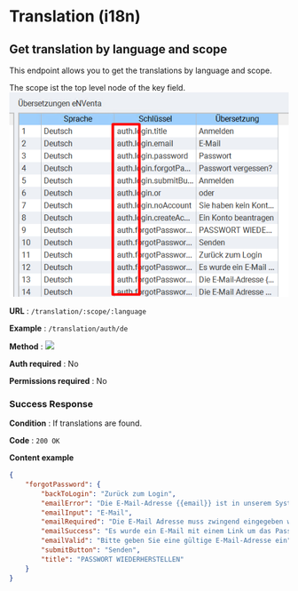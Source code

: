 # Translation (i18n)

## Get translation by language and scope

This endpoint allows you to get the translations by language and scope.</br>

The scope ist the top level node of the key field.</br>
![translation scope example](../_media/translation_scope.png)

**URL** : `/translation/:scope/:language`

**Example** : `/translation/auth/de`

**Method** : <img src="https://img.shields.io/badge/GET%20-%23323330.svg?&style=flat&color=green"/>

**Auth required** : No

**Permissions required** : No

### Success Response

**Condition** : If translations are found.

**Code** : `200 OK`

**Content example**

```json
{
    "forgotPassword": {
        "backToLogin": "Zurück zum Login",
        "emailError": "Die E-Mail-Adresse {{email}} ist in unserem System nicht vorhanden!",
        "emailInput": "E-Mail",
        "emailRequired": "Die E-Mail Adresse muss zwingend eingegeben werden!",
        "emailSuccess": "Es wurde ein E-Mail mit einem Link um das Passwort zurück zu setzen an {{email}} versendet",
        "emailValid": "Bitte geben Sie eine gültige E-Mail-Adresse ein",
        "submitButton": "Senden",
        "title": "PASSWORT WIEDERHERSTELLEN"
    }
}
```